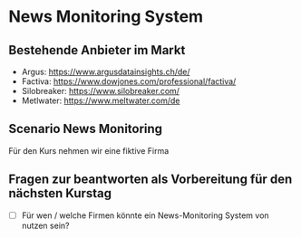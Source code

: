 # News Monitoring System

## Bestehende Anbieter im Markt
- Argus: https://www.argusdatainsights.ch/de/
- Factiva: https://www.dowjones.com/professional/factiva/
- Silobreaker: https://www.silobreaker.com/
- Metlwater: https://www.meltwater.com/de

## Scenario News Monitoring
Für den Kurs nehmen wir eine fiktive Firma


## Fragen zur beantworten als Vorbereitung für den nächsten Kurstag
- [ ] Für wen / welche Firmen könnte ein News-Monitoring System von nutzen sein?

